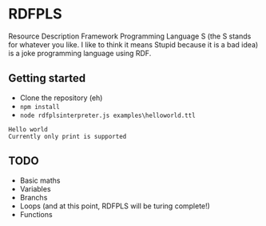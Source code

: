 # RDFPLS

Resource Description Framework Programming Language S (the S stands for whatever
you like. I like to think it means Stupid because it is a bad idea) is a
joke programming language using RDF.

## Getting started

- Clone the repository (eh)
- `npm install`
- `node rdfplsinterpreter.js examples\helloworld.ttl`

```
Hello world
Currently only print is supported
```
## TODO

- Basic maths
- Variables
- Branchs
- Loops (and at this point, RDFPLS will be turing complete!)
- Functions


